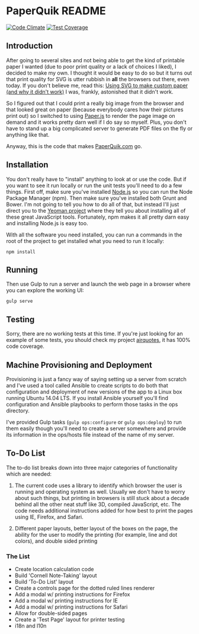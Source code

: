 # PaperQuik README

[![Code Climate](https://codeclimate.com/github/JohnMunsch/PaperQuik/badges/gpa.svg)](https://codeclimate.com/github/JohnMunsch/PaperQuik)  [![Test Coverage](https://codeclimate.com/github/JohnMunsch/PaperQuik/badges/coverage.svg)](https://codeclimate.com/github/JohnMunsch/PaperQuik)

## Introduction

After going to several sites and not being able to get the kind of printable paper I wanted (due to poor print quality 
or a lack of choices I liked), I decided to make my own. I thought it would be easy to do so but it turns out that 
print quality for SVG is utter rubbish in **all** the browsers out there, even today. If you don't believe me, read 
this: [Using SVG to make custom paper 
(and why it didn't work)](http://johnmunsch.com/2013/09/01/using-svg-to-make-custom-paper-and-why-it-didnt-work/) I 
was, frankly, astonished that it didn't work.

So I figured out that I could print a really big image from the browser and that looked great on paper (because 
everybody cares how their pictures print out) so I switched to using [Paper.js](http://paperjs.org/) to render the 
page image on demand and it works pretty darn well if I do say so myself. Plus, you don't have to stand up a big 
complicated server to generate PDF files on the fly or anything like that.

Anyway, this is the code that makes [PaperQuik.com](http://paperquik.com) go.

## Installation

You don't really have to "install" anything to look at or use the code. But if you want to see it run locally or run the unit tests you'll need to do a few things. First off, make sure you've installed [Node.js](http://nodejs.org) so you can run the Node Package Manager (npm). Then make sure you've installed both Grunt and Bower. I'm not going to tell you how to do all of that, but instead I'll just direct you to the [Yeoman project](http://yeoman.io) where they tell you about installing all of these great JavaScript tools. Fortunately, npm makes it all pretty darn easy and installing Node.js is easy too.

With all the software you need installed, you can run a commands in the root of the project to get installed what you need to run it locally:

`npm install`

## Running

Then use Gulp to run a server and launch the web page in a browser where you can explore the working UI:

`gulp serve`

## Testing

Sorry, there are no working tests at this time. If you're just looking for an example of some tests, you should check my project [airquotes](https://github.com/JohnMunsch/airquotes), it has 100% code coverage.

## Machine Provisioning and Deployment

Provisioning is just a fancy way of saying setting up a server from scratch and I've used a tool called Ansible to 
create scripts to do both that configuration and deployment of new versions of the app to a Linux box running 
Ubuntu 14.04 LTS. If you install Ansible yourself you'll find configuration and Ansible playbooks to perform those tasks
in the ops directory.

I've provided Gulp tasks (`gulp ops:configure` or `gulp ops:deploy`) to run them easily though you'll need to create a 
server somewhere and provide its information in the ops/hosts file instead of the name of my server.

## To-Do List

The to-do list breaks down into three major categories of functionality which are needed: 

1. The current code uses a library to identify which browser the user is running and operating system as well. Usually we don't have to worry about such things, but printing in browsers is still stuck about a decade behind all the other neat stuff like 3D, compiled JavaScript, etc. The code needs additional instructions added for how best to print the pages using IE, Firefox, and Safari.

1. Different paper layouts, better layout of the boxes on the page, the ability for the user to modify the printing (for example, line and dot colors), and double sided printing

### The List

* Create location calculation code
* Build 'Cornell Note-Taking' layout
* Build 'To-Do List' layout
* Create a controls page for the dotted ruled lines renderer
* Add a modal w/ printing instructions for Firefox
* Add a modal w/ printing instructions for IE
* Add a modal w/ printing instructions for Safari
* Allow for double-sided pages
* Create a 'Test Page' layout for printer testing
* i18n and l10n
